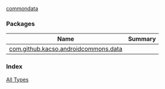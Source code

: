 [commondata](./index.md)

### Packages

| Name | Summary |
|---|---|
| [com.github.kacso.androidcommons.data](com.github.kacso.androidcommons.data/index.md) |  |

### Index

[All Types](alltypes/index.md)